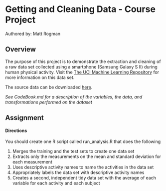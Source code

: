 # Getting and Cleaning Data - Course Project

Authored by: Matt Rogman

## Overview

The purpose of this project is to demonstrate the extraction and cleaning of a raw data set collected using a smartphone (Samsung Galaxy S II) during human physical activity. Visit the [The UCI Machine Learning Repository](http://archive.ics.uci.edu/ml/datasets/Human+Activity+Recognition+Using+Smartphones) for more information on this data set.

The source data can be downloaded [here](https://d396qusza40orc.cloudfront.net/getdata%2Fprojectfiles%2FUCI%20HAR%20Dataset.zip).

*See CodeBook.md for a description of the variables, the data, and transformations performed on the dataset*

## Assignment

#### Directions
You should create one R script called run_analysis.R that does the following
1. Merges the training and the test sets to create one data set
2. Extracts only the measurements on the mean and standard deviation for each measurement
3. Uses descriptive activity names to name the activities in the data set
4. Appropriately labels the data set with descriptive activity names
5. Creates a second, independent tidy data set with the average of each variable for each activity and each subject
